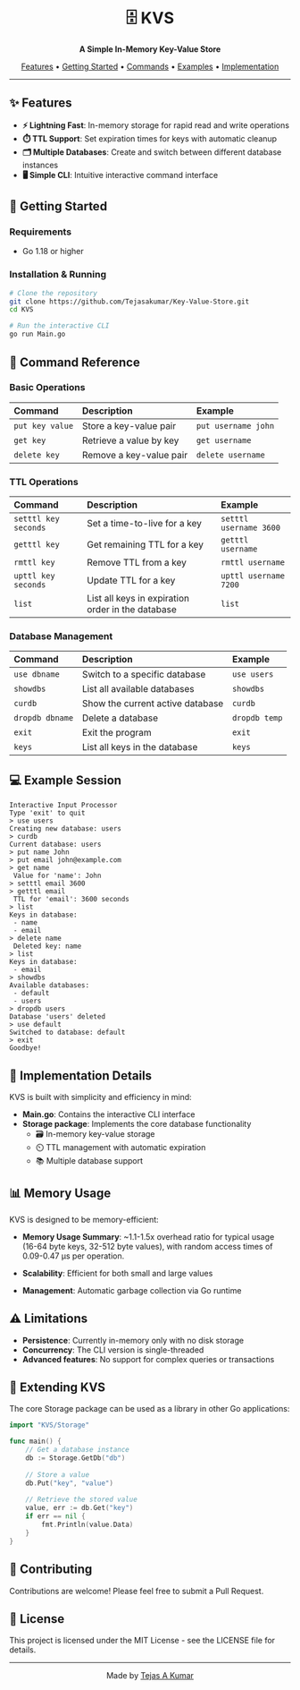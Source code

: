 





<div align="center">
  <h1>🗄️ KVS</h1>
  <p><strong>A Simple In-Memory Key-Value Store</strong></p>
  <p>
    <a href="#features">Features</a> •
    <a href="#getting-started">Getting Started</a> •
    <a href="#command-reference">Commands</a> •
    <a href="#example-session">Examples</a> •
    <a href="#implementation-details">Implementation</a>
  </p>
</div>

---

## ✨ Features

- **⚡ Lightning Fast**: In-memory storage for rapid read and write operations
- **⏱️ TTL Support**: Set expiration times for keys with automatic cleanup
- **🗂️ Multiple Databases**: Create and switch between different database instances
- **🖥️ Simple CLI**: Intuitive interactive command interface

## 🚀 Getting Started

### Requirements

- Go 1.18 or higher

### Installation & Running

```bash
# Clone the repository
git clone https://github.com/Tejasakumar/Key-Value-Store.git
cd KVS

# Run the interactive CLI
go run Main.go
```

## 📝 Command Reference

### Basic Operations

| Command | Description | Example |
|:--------|:------------|:--------|
| `put key value` | Store a key-value pair | `put username john` |
| `get key` | Retrieve a value by key | `get username` |
| `delete key` | Remove a key-value pair | `delete username` |


### TTL Operations

| Command | Description | Example |
|:--------|:------------|:--------|
| `setttl key seconds` | Set a time-to-live for a key | `setttl username 3600` |
| `getttl key` | Get remaining TTL for a key | `getttl username` |
| `rmttl key` | Remove TTL from a key | `rmttl username` |
| `upttl key seconds` | Update TTL for a key | `upttl username 7200` |
| `list` | List all keys in expiration order in the database | `list` |

### Database Management

| Command | Description | Example |
|:--------|:------------|:--------|
| `use dbname` | Switch to a specific database | `use users` |
| `showdbs` | List all available databases | `showdbs` |
| `curdb` | Show the current active database | `curdb` |
| `dropdb dbname` | Delete a database | `dropdb temp` |
| `exit` | Exit the program | `exit` |
| `keys` | List all keys in the database | `keys` |

## 💻 Example Session

```
Interactive Input Processor
Type 'exit' to quit
> use users
Creating new database: users
> curdb
Current database: users
> put name John
> put email john@example.com
> get name
 Value for 'name': John
> setttl email 3600
> getttl email
 TTL for 'email': 3600 seconds
> list
Keys in database:
 - name
 - email
> delete name
 Deleted key: name
> list
Keys in database:
 - email
> showdbs
Available databases:
 - default
 - users
> dropdb users
Database 'users' deleted
> use default
Switched to database: default
> exit
Goodbye!
```

## 🔧 Implementation Details

KVS is built with simplicity and efficiency in mind:

- **Main.go**: Contains the interactive CLI interface
- **Storage package**: Implements the core database functionality
  - 🗃️ In-memory key-value storage
  - ⏲️ TTL management with automatic expiration
  - 📚 Multiple database support

## 📊 Memory Usage

KVS is designed to be memory-efficient:

- **Memory Usage Summary**:
~1.1-1.5x overhead ratio for typical usage (16-64 byte keys, 32-512 byte values), with random access times of 0.09-0.47 μs per operation.

- **Scalability**: Efficient for both small and large values
- **Management**: Automatic garbage collection via Go runtime

## ⚠️ Limitations

- **Persistence**: Currently in-memory only with no disk storage
- **Concurrency**: The CLI version is single-threaded
- **Advanced features**: No support for complex queries or transactions

## 🧩 Extending KVS

The core Storage package can be used as a library in other Go applications:

```go
import "KVS/Storage"

func main() {
    // Get a database instance
    db := Storage.GetDb("db")
    
    // Store a value
    db.Put("key", "value")
    
    // Retrieve the stored value
    value, err := db.Get("key")
    if err == nil {
        fmt.Println(value.Data)
    }
}
```

## 🤝 Contributing

Contributions are welcome! Please feel free to submit a Pull Request.

## 📄 License

This project is licensed under the MIT License - see the LICENSE file for details.

---

<div align="center">
  <p>Made by <a href="https://github.com/yourusername">Tejas A Kumar</a></p>
</div>
